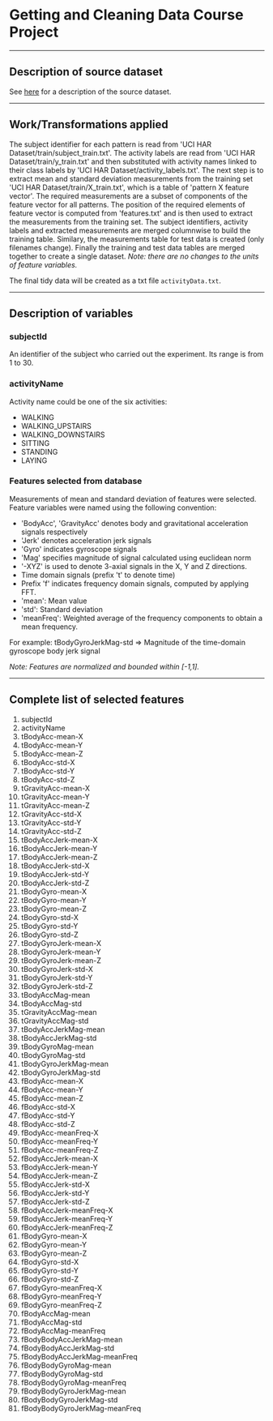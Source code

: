 
# Getting and Cleaning Data Course Project


***


## Description of source dataset

See [here][1] for a description of the source dataset. 


***


## Work/Transformations applied

The subject identifier for each pattern is read from 'UCI HAR Dataset/train/subject_train.txt'. The activity labels are read from 'UCI HAR Dataset/train/y_train.txt' and then substituted with activity names linked to their class labels by 'UCI HAR Dataset/activity_labels.txt'. The next step is to extract mean and standard deviation measurements from the training set 'UCI HAR Dataset/train/X_train.txt', which is a table of 'pattern X feature vector'. The required measurements are a subset of components of the feature vector for all patterns. The position of the required elements of feature vector is computed from 'features.txt' and is then used to extract the measurements from the training set. The subject identifiers, activity labels and extracted measurements are merged columnwise to build the training table. Similary, the measurements table for test data is created (only filenames change). Finally the training and test data tables are merged together to create a single dataset. *Note: there are no changes to the units of feature variables.*

The final tidy data will be created as a txt file `activityData.txt`.


***


## Description of variables

### subjectId

An identifier of the subject who carried out the experiment. Its range is from 1 to 30. 

### activityName 

Activity name could be one of the six activities: 

- WALKING
- WALKING_UPSTAIRS
- WALKING_DOWNSTAIRS
- SITTING
- STANDING
- LAYING


### Features selected from database 

Measurements of mean and standard deviation of features were selected. Feature variables were named using the following convention:
    
* 'BodyAcc', 'GravityAcc' denotes body and gravitational acceleration signals respectively
* 'Jerk' denotes acceleration jerk signals
* 'Gyro' indicates gyroscope signals
* 'Mag' specifies magnitude of signal calculated using euclidean norm
* '-XYZ' is used to denote 3-axial signals in the X, Y and Z directions.
* Time domain signals (prefix 't' to denote time)
* Prefix 'f' indicates frequency domain signals, computed by applying FFT.
* 'mean': Mean value
* 'std': Standard deviation
* 'meanFreq': Weighted average of the frequency components to obtain a mean frequency.

For example: tBodyGyroJerkMag-std => Magnitude of the time-domain gyroscope body jerk signal
    
*Note: Features are normalized and bounded within [-1,1].*


***


## Complete list of selected features 

1.	subjectId
2.	activityName
3.	tBodyAcc-mean-X
4.	tBodyAcc-mean-Y
5.	tBodyAcc-mean-Z
6.	tBodyAcc-std-X
7.	tBodyAcc-std-Y
8.	tBodyAcc-std-Z
9.	tGravityAcc-mean-X
10.	tGravityAcc-mean-Y
11.	tGravityAcc-mean-Z
12.	tGravityAcc-std-X
13.	tGravityAcc-std-Y
14.	tGravityAcc-std-Z
15.	tBodyAccJerk-mean-X
16.	tBodyAccJerk-mean-Y
17.	tBodyAccJerk-mean-Z
18.	tBodyAccJerk-std-X
19.	tBodyAccJerk-std-Y
20.	tBodyAccJerk-std-Z
21.	tBodyGyro-mean-X
22.	tBodyGyro-mean-Y
23.	tBodyGyro-mean-Z
24.	tBodyGyro-std-X
25.	tBodyGyro-std-Y
26.	tBodyGyro-std-Z
27.	tBodyGyroJerk-mean-X
28.	tBodyGyroJerk-mean-Y
29.	tBodyGyroJerk-mean-Z
30.	tBodyGyroJerk-std-X
31.	tBodyGyroJerk-std-Y
32.	tBodyGyroJerk-std-Z
33.	tBodyAccMag-mean
34.	tBodyAccMag-std
35.	tGravityAccMag-mean
36.	tGravityAccMag-std
37.	tBodyAccJerkMag-mean
38.	tBodyAccJerkMag-std
39.	tBodyGyroMag-mean
40.	tBodyGyroMag-std
41.	tBodyGyroJerkMag-mean
42.	tBodyGyroJerkMag-std
43.	fBodyAcc-mean-X
44.	fBodyAcc-mean-Y
45.	fBodyAcc-mean-Z
46.	fBodyAcc-std-X
47.	fBodyAcc-std-Y
48.	fBodyAcc-std-Z
49.	fBodyAcc-meanFreq-X
50.	fBodyAcc-meanFreq-Y
51.	fBodyAcc-meanFreq-Z
52.	fBodyAccJerk-mean-X
53.	fBodyAccJerk-mean-Y
54.	fBodyAccJerk-mean-Z
55.	fBodyAccJerk-std-X
56.	fBodyAccJerk-std-Y
57.	fBodyAccJerk-std-Z
58.	fBodyAccJerk-meanFreq-X
59.	fBodyAccJerk-meanFreq-Y
60.	fBodyAccJerk-meanFreq-Z
61.	fBodyGyro-mean-X
62.	fBodyGyro-mean-Y
63.	fBodyGyro-mean-Z
64.	fBodyGyro-std-X
65.	fBodyGyro-std-Y
66.	fBodyGyro-std-Z
67.	fBodyGyro-meanFreq-X
68.	fBodyGyro-meanFreq-Y
69.	fBodyGyro-meanFreq-Z
70.	fBodyAccMag-mean
71.	fBodyAccMag-std
72.	fBodyAccMag-meanFreq
73.	fBodyBodyAccJerkMag-mean
74.	fBodyBodyAccJerkMag-std
75.	fBodyBodyAccJerkMag-meanFreq
76.	fBodyBodyGyroMag-mean
77.	fBodyBodyGyroMag-std
78.	fBodyBodyGyroMag-meanFreq
79.	fBodyBodyGyroJerkMag-mean
80.	fBodyBodyGyroJerkMag-std
81.	fBodyBodyGyroJerkMag-meanFreq


[1]: http://archive.ics.uci.edu/ml/datasets/Human+Activity+Recognition+Using+Smartphones